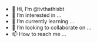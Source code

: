 - 👋 Hi, I’m @tvthathisbt
- 👀 I’m interested in ...
- 🌱 I’m currently learning ...
- 💞️ I’m looking to collaborate on ...
- 📫 How to reach me ...

<!---
tvthathisbt/tvthathisbt is a ✨ special ✨ repository because its `README.md` (this file) appears on your GitHub profile.
You can click the Preview link to take a look at your changes.
--->
